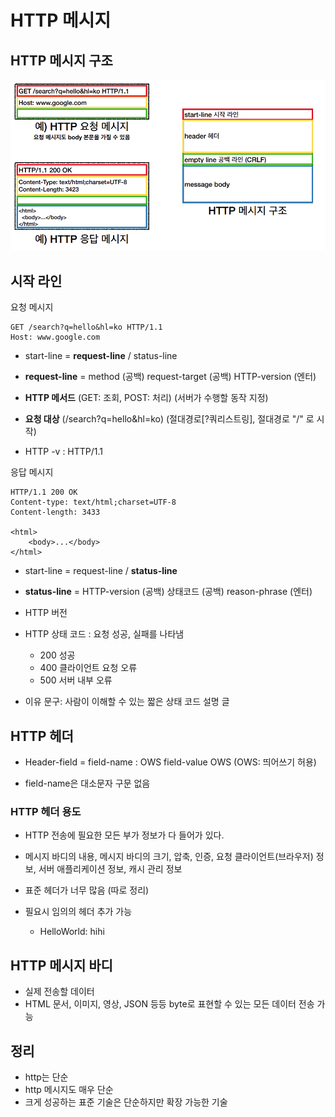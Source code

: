# HTTP 메시지

## HTTP 메시지 구조

![HTTP message 구조](../resources/http__message_structure.png)

## 시작 라인
요청 메시지
```
GET /search?q=hello&hl=ko HTTP/1.1
Host: www.google.com
```


- start-line = **request-line** / status-line
- **request-line** = method (공백) request-target (공백) HTTP-version (엔터)

- **HTTP 메서드** (GET: 조회, POST: 처리) (서버가 수행할 동작 지정)
- **요청 대상** (/search?q=hello&hl=ko) (절대경로[?쿼리스트링], 절대경로 "/" 로 시작)
- HTTP -v : HTTP/1.1



응답 메시지
```
HTTP/1.1 200 OK
Content-type: text/html;charset=UTF-8
Content-length: 3433

<html>
    <body>...</body>
</html>
```

- start-line = request-line / **status-line**
- **status-line** = HTTP-version (공백) 상태코드 (공백) reason-phrase (엔터)

- HTTP 버전
- HTTP 상태 코드 : 요청 성공, 실패를 나타냄
    - 200 성공
    - 400 클라이언트 요청 오류
    - 500 서버 내부 오류
- 이유 문구: 사람이 이해할 수 있는 짧은 상태 코드 설명 글


## HTTP 헤더

- Header-field = field-name : OWS field-value OWS (OWS: 띄어쓰기 허용)

- field-name은 대소문자 구문 없음

### HTTP 헤더 용도

- HTTP 전송에 필요한 모든 부가 정보가 다 들어가 있다.

- 메시지 바디의 내용, 메시지 바디의 크기, 압축, 인증, 요청 클라이언트(브라우저) 정보, 서버 애플리케이션 정보, 캐시 관리 정보

- 표준 헤더가 너무 많음 (따로 정리)

- 필요시 임의의 헤더 추가 가능
    - HelloWorld: hihi

## HTTP 메시지 바디

- 실제 전송할 데이터
- HTML 문서, 이미지, 영상, JSON 등등 byte로 표현할 수 있는 모든 데이터 전송 가능

## 정리

- http는 단순
- http 메시지도 매우 단순
- 크게 성공하는 표준 기술은 단순하지만 확장 가능한 기술
